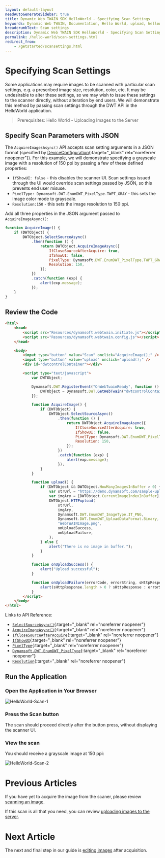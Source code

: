 ```yaml
---
layout: default-layout
needAutoGenerateSidebar: true
title: Dynamic Web TWAIN SDK HelloWorld - Specifying Scan Settings
keywords: Dynamic Web TWAIN, Documentation, Hello World, upload, helloworld
breadcrumbText: Scan settings
description: Dynamic Web TWAIN SDK HelloWorld - Specifying Scan Settings
permalink: /hello-world/scan-settings.html
redirect_from:
    - /getstarted/scansettings.html
---
```


# Specifying Scan Settings

<!-- <div class='blockquote-note'></div>
> This article is part of our HelloWorld series. If you have not already reviewed HelloWorld, please start [here]({{site.getstarted}}helloworld.html). -->

Some applications may require images to be scanned with particular scan settings, e.g. a prescribed image size, resolution, color, etc. It may be undesirable to alter these settings, so we may wish to issue these settings to the scanner directly, without alteration by end users. We will demonstrate this method by passing scan settings through the DWT API in the HelloWorld application.

> Prerequisites: Hello World - Uploading Images to the Server

## Specify Scan Parameters with JSON

The `AcquireImagesAsync()` API accepts scan setting arguments in a JSON format (specified by [DeviceConfiguration]({{site.info}}api/Interfaces.html#DeviceConfiguration){:target="\_blank" rel="noreferrer noopener"}). For this example, we will demonstrate specifying a grayscale image with a resolution of 150 ppi by passing a few of these defined properties:

- `IfShowUI: false` - this disables the scanner UI. Scan settings issued through the UI would override scan settings passed by JSON, so this prevents end user misuse.
- `PixelType: Dynamsoft.DWT.EnumDWT_PixelType.TWPT_GRAY` - this sets the image color mode to grayscale.
- `Resolution:150` - this sets the image resolution to 150 ppi.

Add all three properties in the JSON argument passed to `AcquireImageAsync()`:

```js
function AcquireImage() {
	if (DWTObject) {
		DWTObject.SelectSourceAsync()
			.then(function () {
				return DWTObject.AcquireImageAsync({
					IfCloseSourceAfterAcquire: true,
					IfShowUI: false,
					PixelType: Dynamsoft.DWT.EnumDWT_PixelType.TWPT_GRAY,
					Resolution: 150,
				});
			})
			.catch(function (exp) {
				alert(exp.message);
			});
	}
}
```

## Review the Code

```html
<html>
	<head>
		<script src="Resources/dynamsoft.webtwain.initiate.js"></script>
		<script src="Resources/dynamsoft.webtwain.config.js"></script>
	</head>

	<body>
		<input type="button" value="Scan" onclick="AcquireImage();" />
		<input type="button" value="upload" onclick="upload();" />
		<div id="dwtcontrolContainer"></div>

		<script type="text/javascript">
			var DWTObject;

			Dynamsoft.DWT.RegisterEvent("OnWebTwainReady", function () {
				DWTObject = Dynamsoft.DWT.GetWebTwain("dwtcontrolContainer");
			});

			function AcquireImage() {
				if (DWTObject) {
					DWTObject.SelectSourceAsync()
						.then(function () {
							return DWTObject.AcquireImageAsync({
								IfCloseSourceAfterAcquire: true,
								IfShowUI: false,
								PixelType: Dynamsoft.DWT.EnumDWT_PixelType.TWPT_GRAY,
								Resolution: 150,
							});
						})
						.catch(function (exp) {
							alert(exp.message);
						});
				}
			}

			function upload() {
				if (DWTObject && DWTObject.HowManyImagesInBuffer > 0) {
					var strUrl = "https://demo.dynamsoft.com/sample-uploads/";
					var imgAry = [DWTObject.CurrentImageIndexInBuffer];
					DWTObject.HTTPupload(
						strUrl,
						imgAry,
						Dynamsoft.DWT.EnumDWT_ImageType.IT_PNG,
						Dynamsoft.DWT.EnumDWT_UploadDataFormat.Binary,
						"WebTWAINImage.png",
						onUploadSuccess,
						onUploadFailure,
					);
				} else {
					alert("There is no image in buffer.");
				}
			}

			function onUploadSuccess() {
				alert("Upload successful");
			}

			function onUploadFailure(errorCode, errorString, sHttpResponse) {
				alert(sHttpResponse.length > 0 ? sHttpResponse : errorString);
			}
		</script>
	</body>
</html>
```

Links to API Reference:

- [`SelectSourceAsync()`]({{site.info}}api/WebTwain_Acquire.html#selectsourceasync){:target="\_blank" rel="noreferrer noopener"}
- [`AcquireImageAsync()`]({{site.info}}api/WebTwain_Acquire.html#acquireimageasync){:target="\_blank" rel="noreferrer noopener"}
- [`IfCloseSourceAfterAcquire`]({{site.info}}api/Device.html#deviceobjectacquireimage){:target="\_blank" rel="noreferrer noopener"}
- [`IfShowUI`]({{site.info}}api/WebTwain_Acquire.html#ifshowui){:target="\_blank" rel="noreferrer noopener"}
- [`PixelType`]({{site.info}}api/WebTwain_Acquire.html#pixeltype){:target="\_blank" rel="noreferrer noopener"}
- [`Dynamsoft.DWT.EnumDWT_PixelType`]({{site.info}}api/Dynamsoft_Enum.html#dynamsoftdwtenumdwt_pixeltype){:target="\_blank" rel="noreferrer noopener"}
- [`Resolution`]({{site.info}}api/WebTwain_Acquire.html#resolution){:target="\_blank" rel="noreferrer noopener"}

## Run the Application

### Open the Application in Your Browser

![HelloWorld-Scan-1]({{site.assets}}imgs\HelloWorldScanSetting1.png)

### Press the Scan button

The scan should proceed directly after the button press, without displaying the scanner UI.

### View the scan

You should receive a grayscale image at 150 ppi:

![HelloWorld-Scan-2]({{site.assets}}imgs\HelloWorldScanSetting2.png)

# Previous Articles

<!-- If you need a refresher on setting up the base project, please review [initalizing the environment]({{site.getstarted}}initialize.html). -->

If you have yet to acquire the image from the scaner, please review [scanning an image]({{site.getstarted}}scanning.html).

If this scan is all that you need, you can review [uploading images to the server]({{site.getstarted}}uploading.html).

# Next Article

The next and final step in our guide is [editing images]({{site.getstarted}}editing.html) after acquisition.
